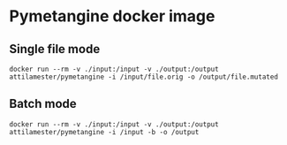 # Pymetangine docker image

## Single file mode

```
docker run --rm -v ./input:/input -v ./output:/output attilamester/pymetangine -i /input/file.orig -o /output/file.mutated
```

## Batch mode

```
docker run --rm -v ./input:/input -v ./output:/output attilamester/pymetangine -i /input -b -o /output
```